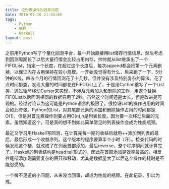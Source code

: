 ```yaml
---
title: 论列表操作的效率问题
date: 2016-07-10 21:44:00
tags: 
    - Python
    - 编程
    - Haskell
layout: post
---
```


之前用Python写了个量化回测平台，最一开始直接用list储存行情信息，然后考虑到回测周期长了以后大量行情会比较占用内存，帅帅就从list继承出了一个FIFOList，指定一个长度，在超过这个长度后，每次append都会把第一个元素删掉，以保证内存占用保持在较小规模。一开始没觉得有什么，后来跑了一下，5分钟的K线，四五个月的行情回测花了十几秒，但并没有涉及特别复杂的算法。<!-- more -->花了点时间排查，发现大量的时间都花在FIFOList上了，于是用Cython重写了一个List类，通过循环移动Cursor来实现，不涉及元素加入和删除的工作，用这个替换FIFOList以后回测相同的数据只用了2秒。虽然这个时间还是太长，但是改进是可观的。经过讨论认为这可能是Python语言的极限了。很惊讶List的操作占用的时间会如此夸张。Python的List，对其尾部元素的添加和删除操作占用的时间都是O(1)，但是对首元素操作则要占用O(n),n是列表长度。因为要一次移动后面的元素。虽然知道这个，可是真的想不到如此简单常见的列表操作会成为性能瓶颈。

最近又学习用Haskell写回测，在计算完每一期的收益后就用++添加到列表的最后，最后形成一个收益序列。这个版本的程序要算半个小时（汗）。检查代码的时候发现这个梗，就改成了在列表首部添加，最后reverse，整个程序瞬间就计算完了。Haskell的列表结构是head:tail形式的，因此在首部添加是效率最高的，相反往尾部添加则需要复杂的展开和移动，尤其是数据量大了以后这个操作的耗时是不能忍受的。

一个微不足道的小问题，从来没当回事，却成为性能的瓶颈。在此记录，引以为戒。

